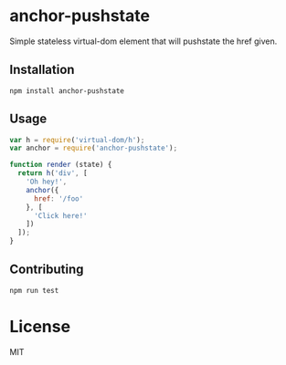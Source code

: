 # anchor-pushstate
Simple stateless virtual-dom element that will pushstate the href given.

## Installation

`npm install anchor-pushstate`

## Usage

```js
var h = require('virtual-dom/h');
var anchor = require('anchor-pushstate');

function render (state) {
  return h('div', [
    'Oh hey!',
    anchor({
      href: '/foo'
    }, [
      'Click here!'
    ])
  ]);
}
```

## Contributing

`npm run test`

# License
MIT
